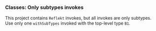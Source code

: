 ### Classes: Only subtypes invokes

This project contains `Reflekt` invokes, but all invokes are only subtypes. 
Use only one `withSubTypes` invoked with the top-level type `B1`.
